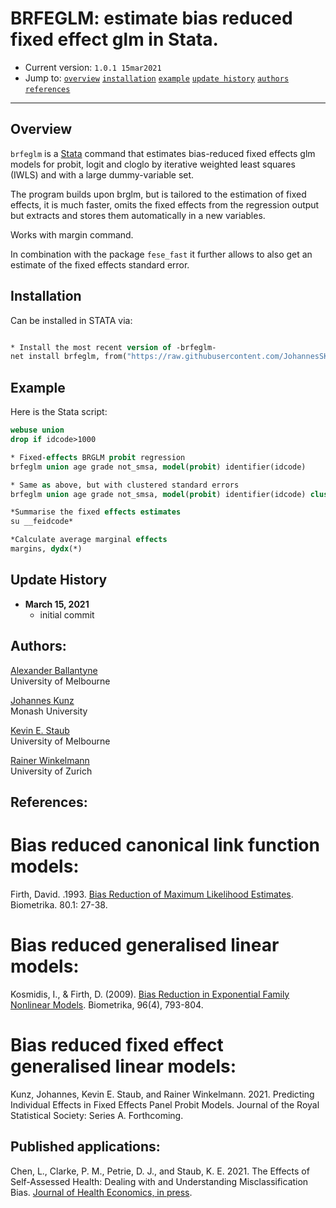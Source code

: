 # BRFEGLM: estimate bias reduced fixed effect glm in Stata.

- Current version: `1.0.1 15mar2021`
- Jump to: [`overview`](#overview) [`installation`](#installation) [`example`](#example) [`update history`](#update-history) [`authors`](#authors) [`references`](#references)

-----------

## Overview 

`brfeglm` is a [Stata](http://www.stata.com) command that estimates bias-reduced fixed effects glm models for probit, logit and cloglo by iterative weighted least squares (IWLS) and with a large dummy-variable set.

The program builds upon brglm, but is tailored to the estimation of fixed effects, it is much faster, omits the fixed effects from the regression output but extracts and stores them automatically in a new variables. 

Works with margin command. 

In combination with the package `fese_fast` it further allows to also get an estimate of the fixed effects standard error. 

## Installation

Can be installed in STATA via: 

```stata

* Install the most recent version of -brfeglm-
net install brfeglm, from("https://raw.githubusercontent.com/JohannesSKunz/brfeglm/master") replace
```

## Example 

Here is the Stata script:

```stata
webuse union
drop if idcode>1000

* Fixed-effects BRGLM probit regression
brfeglm union age grade not_smsa, model(probit) identifier(idcode)

* Same as above, but with clustered standard errors
brfeglm union age grade not_smsa, model(probit) identifier(idcode) cluster(idcode)

*Summarise the fixed effects estimates
su __feidcode*

*Calculate average marginal effects
margins, dydx(*)
```

## Update History
* **March 15, 2021**
  - initial commit

## Authors:

[Alexander Ballantyne](https://sites.google.com/view/arballantyne)
<br>University of Melbourne

[Johannes Kunz](http://https://sites.google.com/site/johannesskunz/)
<br>Monash University 

[Kevin E. Staub](http://www.kevinstaub.com)
<br>University of Melbourne 

[Rainer Winkelmann](https://www.econ.uzh.ch/en/people/faculty/winkelmann.html)
<br>University of Zurich

## References: 

# Bias reduced canonical link function models:

Firth, David. .1993. [Bias Reduction of Maximum Likelihood Estimates](https://www.jstor.org/stable/2336755?seq=1#metadata_info_tab_contents). Biometrika. 80.1: 27-38.

# Bias reduced generalised linear models: 

Kosmidis, I., & Firth, D. (2009). [Bias Reduction in Exponential Family Nonlinear Models](https://www.jstor.org/stable/27798867#metadata_info_tab_contents). Biometrika, 96(4), 793-804.

# Bias reduced fixed effect generalised linear models: 

Kunz, Johannes, Kevin E. Staub, and Rainer Winkelmann. 2021. Predicting Individual Effects in Fixed Effects Panel Probit Models. Journal of the Royal Statistical Society: Series A. Forthcoming.

## Published applications:

Chen, L., Clarke, P. M., Petrie, D. J., and Staub, K. E. 2021. The Effects of Self-Assessed Health: Dealing with and Understanding Misclassification Bias. [Journal of Health Economics, in press](https://www.sciencedirect.com/science/article/abs/pii/S0167629621000485).
